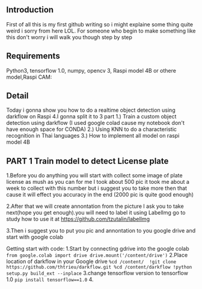 ## Introduction
First of all this is my first github writing so i might explaine some thing quite weird i sorry from here LOL. For someone who begin to make something like this don't worry i will walk you though step by step

## Requirements

Python3, tensorflow 1.0, numpy, opencv 3, Raspi model 4B or othere model,Raspi CAM:

## Detail
Today i gonna show you how to do a realtime object detection using darkflow on Raspi 4.I gonna split it to 3 part 
1.) Train a custom object detection using darkflow (I used google colad cause my notebook don't have enough space for CONDA)
2.) Using KNN to do a characteristic recognition in Thai languages
3.) How to implement all model on raspi model 4B


## PART 1 Train model to detect License plate 
1.Before you do anything you will start with collect some image of plate license as mush as you can for me I took about 500 pic it took me  about a week to collect with this number but i suggest you to take more then that cause it will effect you accuracy in the end (2000 pic is quite good enough)

2.After that we will create annontation from the picture I ask you to take next(hope you get enough).you will need to label it using LabelImg go to study how to use it at https://github.com/tzutalin/labelImg

3.Then i suggest you to put you pic and annontation to you google drive and start with google colab

Getting start with code:
  1.Start by connecting gdrive into the google colab
     ```
     from google.colab import drive
     drive.mount('/content/drive')
     ```
  2.Place location of darkflow  in your Google drive
     ```
     %cd /content/ 
     !git clone https://github.com/thtrieu/darkflow.git
     %cd /content/darkflow
     !python setup.py build_ext --inplace
     ```
  3.change tensorflow version to tensorflow 1.0 
    ```
    pip install tensorflow==1.0
    ```
  4.
